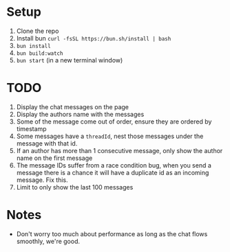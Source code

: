 # Setup
1. Clone the repo
1. Install bun `curl -fsSL https://bun.sh/install | bash`
1. `bun install`
1. `bun build:watch`
1. `bun start` (in a new terminal window)

# TODO

1. Display the chat messages on the page
1. Display the authors name with the messages
1. Some of the message come out of order, ensure they are ordered by timestamp
1. Some messages have a `threadId`, nest those messages under the message with that id.
1. If an author has more than 1 consecutive message, only show the author name on the first message
1. The message IDs suffer from a race condition bug, when you send a message there is a chance it will have a duplicate id as an incoming message. Fix this.
1. Limit to only show the last 100 messages

# Notes

- Don't worry too much about performance as long as the chat flows smoothly, we're good.
